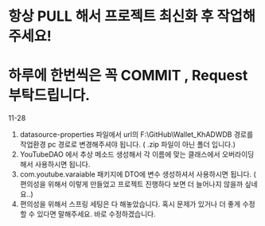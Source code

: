 # 항상 PULL 해서 프로젝트 최신화 후 작업해주세요!
# 하루에 한번씩은 꼭 COMMIT , Request 부탁드립니다.

11-28
  1. datasource-properties 파일에서 url의 F:\GitHub\Wallet_KhADWDB 경로를 작업환경 pc 경로로 변경해주셔야 됩니다. ( .zip 파일이 아닌 폴더 입니다.)
  2. YouTubeDAO 에서 추상 메소드 생성해서 각 이름에 맞는 클래스에서 오버라이딩 해서 사용하시면 됩니다.
  3. com.youtube.varaiable 패키지에 DTO에 변수 생성하셔서 사용하시면 됩니다. ( 편의성을 위해서 이렇게 만들었고 프로젝트 진행하다 보면 더 늘어나지 않을까 싶네요..)
  4. 편의성을 위해서 스프링 세팅은 다 해놓았습니다. 혹시 문제가 있거나 더 좋게 수정할 수 있다면 말해주세요. 바로 수정하겠습니다.
